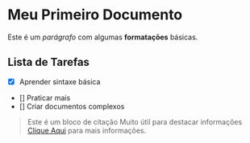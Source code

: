 # Meu Primeiro Documento

Este é um *parágrafo* com algumas **formatações** básicas.

## Lista de Tarefas
- [x] Aprender sintaxe básica
- [] Praticar mais
- [] Criar documentos complexos
>Este é um bloco de citação
>Muito útil para destacar informações
[Clique Aqui](https://www.youtube.com/) para mais informações.
